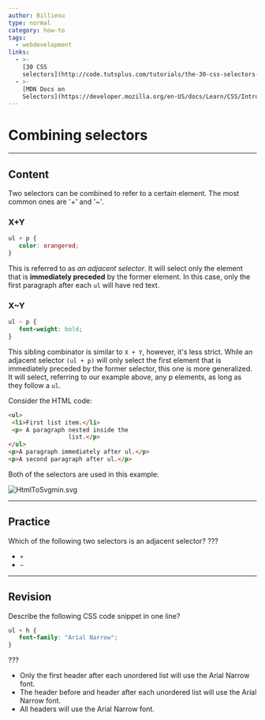 ```yaml
---
author: Billiexu
type: normal
category: how-to
tags:
  - webdevelopment
links:
  - >-
    [30 CSS
    selectors](http://code.tutsplus.com/tutorials/the-30-css-selectors-you-must-memorize--net-16048){article}
  - >-
    [MDN Docs on
    Selectors](https://developer.mozilla.org/en-US/docs/Learn/CSS/Introduction_to_CSS/Selectors){documentation}
---
```


# Combining selectors


---

## Content

Two selectors can be combined to refer to a certain element. The most common ones are '+' and '~'.  

### X+Y

```css
ul + p {
   color: orangered;
}

```

This is referred to as *an adjacent selector*. It will select only the element that is **immediately preceded** by the former element. In this case, only the first paragraph after each `ul` will have red text.

### X~Y

```css
ul ~ p {
   font-weight: bold;
}

```

This sibling combinator is similar to `X + Y`, however, it's less strict. While an adjacent selector `(ul + p)` will only select the first element that is immediately preceded by the former selector, this one is more generalized. It will select, referring to our example above, any p elements, as long as they follow a `ul`.

Consider the HTML code:

```html
<ul>
 <li>First list item.</li>
 <p> A paragraph nested inside the
                 list.</p>
</ul>
<p>A paragraph immediately after ul.</p>
<p>A second paragraph after ul.</p>
```

Both of the selectors are used in this example:

![HtmlToSvgmin.svg](https://img.enkipro.com/55077de02fb561f44f83e976dba488a8.png)


---

## Practice

Which of the following two selectors is an adjacent selector? ???

- `+`
- `~`


---

## Revision

Describe the following CSS code snippet in one line?

```css
ul + h {
   font-family: "Arial Narrow";
}
```

???

- Only the first header after each unordered list will use the Arial Narrow font.
- The header before and header after each unordered list will use the Arial Narrow font.
- All headers will use the Arial Narrow font.
